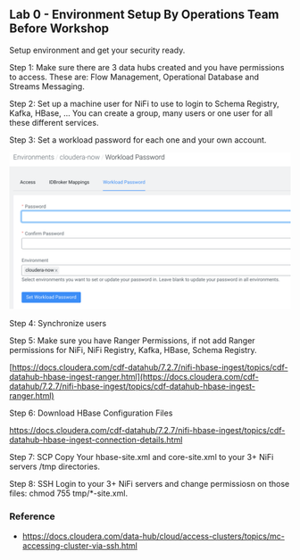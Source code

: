 ## Lab 0 - Environment Setup By Operations Team Before Workshop

Setup environment and get your security ready.

Step 1:  Make sure there are 3 data hubs created and you have permissions to access.   These are:   Flow Management, Operational Database and Streams Messaging.

Step 2:  Set up a machine user for NiFi to use to login to Schema Registry, Kafka, HBase, ...   You can create a group, many users or one user for all these different services.

Step 3:  Set a workload password for each one and your own account.

![Workload Password](https://raw.githubusercontent.com/tspannhw/ClouderaPublicCloudCDFWorkshop/main/images/Envsetworkloadpassword.png)

Step 4:  Synchronize users

Step 5:  Make sure you have Ranger Permissions, if not add Ranger permissions for NiFi, NiFi Registry, Kafka, HBase, Schema Registry.

[https://docs.cloudera.com/cdf-datahub/7.2.7/nifi-hbase-ingest/topics/cdf-datahub-hbase-ingest-ranger.html](https://docs.cloudera.com/cdf-datahub/7.2.7/nifi-hbase-ingest/topics/cdf-datahub-hbase-ingest-ranger.html)

Step 6:  Download HBase Configuration Files

https://docs.cloudera.com/cdf-datahub/7.2.7/nifi-hbase-ingest/topics/cdf-datahub-hbase-ingest-connection-details.html

Step 7:  SCP Copy Your hbase-site.xml and core-site.xml to your 3+ NiFi servers /tmp directories.

Step 8:  SSH Login to your 3+ NiFi servers and change permissiosn on those files:   chmod 755 tmp/*-site.xml.

### Reference

* https://docs.cloudera.com/data-hub/cloud/access-clusters/topics/mc-accessing-cluster-via-ssh.html
